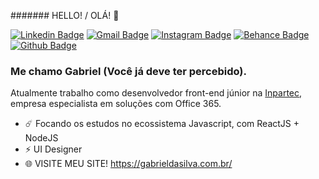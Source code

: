 ####### HELLO! / OLÁ! 👋

[![Linkedin Badge](https://img.shields.io/badge/-LinkedIn-blue?style=flat-square&logo=Linkedin&logoColor=white&link=https://www.linkedin.com/in/rebeccamanzi/)](https://www.linkedin.com/in/joaogsilva/)
[![Gmail Badge](https://img.shields.io/badge/-Gmail-c14438?style=flat-square&logo=Gmail&logoColor=white&link=mailto:rebeccamanzi@gmail.com)](mailto:hello.gabrielsilva2@gmail.com)
[![Instagram Badge](https://img.shields.io/badge/-Instagram-C13584?style=flat-square&labelColor=C13584&logo=instagram&logoColor=white&link=https://www.instagram.com/codepwr/)](https://www.instagram.com/jotaggabriel/)
[![Behance Badge](https://img.shields.io/badge/-Behance-0057ff?style=flat-square&logo=Behance&logoColor=white&link=https://www.behance.net/joaogdg)](https://www.behance.net/joaogdg)
[![Github Badge](https://img.shields.io/badge/-Github-000?style=flat-square&logo=Github&logoColor=white&link=https://github.com/lucasgdb)](https://github.com/GSilvva)

### Me chamo Gabriel (Você já deve ter percebido).

Atualmente trabalho como desenvolvedor front-end júnior na [Inpartec](https://www.inpartec.com.br/), empresa especialista em soluções com Office 365.

 - ☄️ Focando os estudos no ecossistema Javascript, com ReactJS + NodeJS
 - ⚡ UI Designer
 - 🌐 VISITE MEU SITE! https://gabrieldasilva.com.br/
